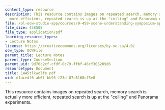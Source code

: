 ```yaml
---
content_type: resource
description: This resource contains images on repeated search, memory search is actually
  more efficient, repeated search is up at the "ceiling" and Panorama experiments.
file: /ol-ocw-studio-app/courses/9-459-scene-understanding-symposium-spring-2006/dfacedf6ab6fbb93f23d07c6168c75e8_1445tlkwolfe.pdf
file_size: 458508
file_type: application/pdf
learning_resource_types:
- Lecture Notes
license: https://creativecommons.org/licenses/by-nc-sa/4.0/
ocw_type: OCWFile
parent_title: Lecture Notes
parent_type: CourseSection
parent_uid: 9d76c2cf-cfdf-0c79-ffbf-46cf305209d6
resourcetype: Document
title: 1445tlkwolfe.pdf
uid: dfacedf6-ab6f-bb93-f23d-07c6168c75e8
---
```

This resource contains images on repeated search, memory search is actually more efficient, repeated search is up at the "ceiling" and Panorama experiments.